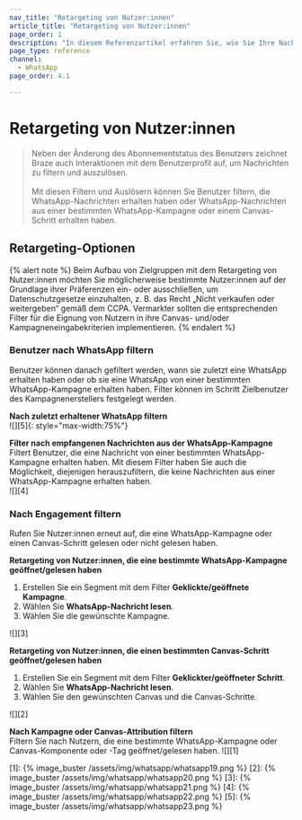 ```yaml
---
nav_title: "Retargeting von Nutzer:innen"
article_title: "Retargeting von Nutzer:innen"
page_order: 1
description: "In diesem Referenzartikel erfahren Sie, wie Sie Ihre Nachrichten nach den WhatsApp-Interaktionen der Nutzer:innen neu ausrichten können."
page_type: reference
channel:
  - WhatsApp
page_order: 4.1

---
```


# Retargeting von Nutzer:innen 

> Neben der Änderung des Abonnementstatus des Benutzers zeichnet Braze auch Interaktionen mit dem Benutzerprofil auf, um Nachrichten zu filtern und auszulösen.<br><br>Mit diesen Filtern und Auslösern können Sie Benutzer filtern, die WhatsApp-Nachrichten erhalten haben oder WhatsApp-Nachrichten aus einer bestimmten WhatsApp-Kampagne oder einem Canvas-Schritt erhalten haben.

## Retargeting-Optionen

{% alert note %}
Beim Aufbau von Zielgruppen mit dem Retargeting von Nutzer:innen möchten Sie möglicherweise bestimmte Nutzer:innen auf der Grundlage ihrer Präferenzen ein- oder ausschließen, um Datenschutzgesetze einzuhalten, z. B. das Recht „Nicht verkaufen oder weitergeben“ gemäß dem CCPA. Vermarkter sollten die entsprechenden Filter für die Eignung von Nutzern in ihre Canvas- und/oder Kampagneneingabekriterien implementieren.
{% endalert %}

### Benutzer nach WhatsApp filtern

Benutzer können danach gefiltert werden, wann sie zuletzt eine WhatsApp erhalten haben oder ob sie eine WhatsApp von einer bestimmten WhatsApp-Kampagne erhalten haben. Filter können im Schritt Zielbenutzer des Kampagnenerstellers festgelegt werden.

**Nach zuletzt erhaltener WhatsApp filtern**<br>
![][5]{: style="max-width:75%"}

**Filter nach empfangenen Nachrichten aus der WhatsApp-Kampagne**<br>
Filtert Benutzer, die eine Nachricht von einer bestimmten WhatsApp-Kampagne erhalten haben. Mit diesem Filter haben Sie auch die Möglichkeit, diejenigen herauszufiltern, die keine Nachrichten aus einer WhatsApp-Kampagne erhalten haben.<br>
![][4]

### Nach Engagement filtern
Rufen Sie Nutzer:innen erneut auf, die eine WhatsApp-Kampagne oder einen Canvas-Schritt gelesen oder nicht gelesen haben. 

**Retargeting von Nutzer:innen, die eine bestimmte WhatsApp-Kampagne geöffnet/gelesen haben**
1. Erstellen Sie ein Segment mit dem Filter **Geklickte/geöffnete Kampagne**.
2. Wählen Sie **WhatsApp-Nachricht lesen**.
3. Wählen Sie die gewünschte Kampagne.<br>

![][3]

**Retargeting von Nutzer:innen, die einen bestimmten Canvas-Schritt geöffnet/gelesen haben**
1. Erstellen Sie ein Segment mit dem Filter **Geklickter/geöffneter Schritt**.
2. Wählen Sie **WhatsApp-Nachricht lesen**.
3. Wählen Sie den gewünschten Canvas und die Canvas-Schritte.<br>

![][2]

**Nach Kampagne oder Canvas-Attribution filtern**<br>
Filtern Sie nach Nutzern, die eine bestimmte WhatsApp-Kampagne oder Canvas-Komponente oder -Tag geöffnet/gelesen haben.
![][1]

[1]: {% image_buster /assets/img/whatsapp/whatsapp19.png %}
[2]: {% image_buster /assets/img/whatsapp/whatsapp20.png %}
[3]: {% image_buster /assets/img/whatsapp/whatsapp21.png %}
[4]: {% image_buster /assets/img/whatsapp/whatsapp22.png %}
[5]: {% image_buster /assets/img/whatsapp/whatsapp23.png %} 
